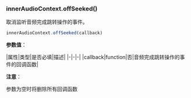 ### innerAudioContext.offSeeked()

取消监听音频完成跳转操作的事件。

```js
innerAudioContext.offSeeked(callback)
```

**参数值**：

|属性|类型|是否必填|描述|
|-|-|-|
|callback|function|否|音频完成跳转操作的事件的回调函数|

**注意**：

参数为空时将删除所有回调函数

